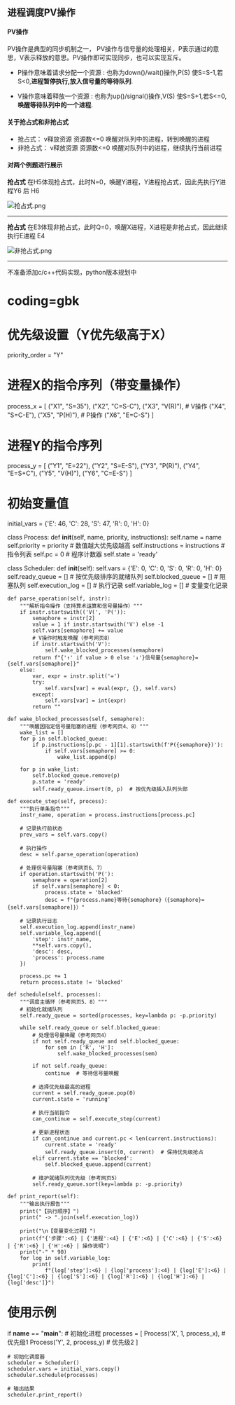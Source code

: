 ## 进程调度PV操作



#### PV操作

PV操作是典型的同步机制之一， PV操作与信号量的处理相关，P表示通过的意思，V表示释放的意思。PV操作即可实现同步，也可以实现互斥。

* P操作意味着请求分配一个资源 : 也称为down()/wait()操作,P(S) 使S=S-1,若S<0,**进程暂停执行,放入信号量的等待队列**.

* V操作意味着释放一个资源 : 也称为up()/signal()操作,V(S) 使S=S+1,若S<=0,**唤醒等待队列中的一个进程**.

#### 关于抢占式和非抢占式

* 抢占式：  v释放资源 资源数<=0  唤醒对队列中的进程，转到唤醒的进程
* 非抢占式： v释放资源 资源数<=0   唤醒对队列中的进程，继续执行当前进程





#### 对两个例题进行展示

**抢占式**
在H5体现抢占式，此时N=0，唤醒Y进程，Y进程抢占式，因此先执行Y进程Y6 后 H6

![抢占式.png](https://i.loli.net/2020/05/13/UzbDwkaJ9dpMo3m.png)

<hr>

**抢占式**
在E3体现非抢占式，此时Q=0，唤醒X进程，X进程是非抢占式，因此继续执行E进程 E4

![非抢占式.png](https://i.loli.net/2020/05/13/prNMa8mDC5IWoi9.png)



<hr>

不准备添加c/c++代码实现，python版本规划中


# coding=gbk
# 优先级设置（Y优先级高于X）
priority_order = "Y"

# 进程X的指令序列（带变量操作）
process_x = [
    ("X1", "S=35"),
    ("X2", "C=S-C"),
    ("X3", "V(R)"),  # V操作
    ("X4", "S=C-E"),
    ("X5", "P(H)"),  # P操作
    ("X6", "E=C-S")
]

# 进程Y的指令序列
process_y = [
    ("Y1", "E=22"),
    ("Y2", "S=E-S"),
    ("Y3", "P(R)"),
    ("Y4", "E=S+C"),
    ("Y5", "V(H)"),
    ("Y6", "C=E-S")
]

# 初始变量值
initial_vars = {'E': 46, 'C': 28, 'S': 47, 'R': 0, 'H': 0}


class Process:
    def __init__(self, name, priority, instructions):
        self.name = name
        self.priority = priority  # 数值越大优先级越高
        self.instructions = instructions  # 指令列表
        self.pc = 0  # 程序计数器
        self.state = 'ready'


class Scheduler:
    def __init__(self):
        self.vars = {'E': 0, 'C': 0, 'S': 0, 'R': 0, 'H': 0}
        self.ready_queue = []  # 按优先级排序的就绪队列
        self.blocked_queue = []  # 阻塞队列
        self.execution_log = []  # 执行记录
        self.variable_log = []  # 变量变化记录

    def parse_operation(self, instr):
        """解析指令操作（支持算术运算和信号量操作）"""
        if instr.startswith(('V(', 'P(')):
            semaphore = instr[2]
            value = 1 if instr.startswith('V') else -1
            self.vars[semaphore] += value
            # V操作时触发唤醒（参考网页8）
            if instr.startswith('V'):
                self.wake_blocked_processes(semaphore)
            return f"{'↑' if value > 0 else '↓'}信号量{semaphore}={self.vars[semaphore]}"
        else:
            var, expr = instr.split('=')
            try:
                self.vars[var] = eval(expr, {}, self.vars)
            except:
                self.vars[var] = int(expr)
            return ""

    def wake_blocked_processes(self, semaphore):
        """唤醒因指定信号量阻塞的进程（参考网页4、8）"""
        wake_list = []
        for p in self.blocked_queue:
            if p.instructions[p.pc - 1][1].startswith(f'P({semaphore})'):
                if self.vars[semaphore] >= 0:
                    wake_list.append(p)

        for p in wake_list:
            self.blocked_queue.remove(p)
            p.state = 'ready'
            self.ready_queue.insert(0, p)  # 按优先级插入队列头部

    def execute_step(self, process):
        """执行单条指令"""
        instr_name, operation = process.instructions[process.pc]

        # 记录执行前状态
        prev_vars = self.vars.copy()

        # 执行操作
        desc = self.parse_operation(operation)

        # 处理信号量阻塞（参考网页6、7）
        if operation.startswith('P('):
            semaphore = operation[2]
            if self.vars[semaphore] < 0:
                process.state = 'blocked'
                desc = f"{process.name}等待{semaphore}（{semaphore}={self.vars[semaphore]}）"

        # 记录执行日志
        self.execution_log.append(instr_name)
        self.variable_log.append({
            'step': instr_name,
            **self.vars.copy(),
            'desc': desc,
            'process': process.name
        })

        process.pc += 1
        return process.state != 'blocked'

    def schedule(self, processes):
        """调度主循环（参考网页5、8）"""
        # 初始化就绪队列
        self.ready_queue = sorted(processes, key=lambda p: -p.priority)

        while self.ready_queue or self.blocked_queue:
            # 处理信号量唤醒（参考网页4）
            if not self.ready_queue and self.blocked_queue:
                for sem in ['R', 'H']:
                    self.wake_blocked_processes(sem)

            if not self.ready_queue:
                continue  # 等待信号量唤醒

            # 选择优先级最高的进程
            current = self.ready_queue.pop(0)
            current.state = 'running'

            # 执行当前指令
            can_continue = self.execute_step(current)

            # 更新进程状态
            if can_continue and current.pc < len(current.instructions):
                current.state = 'ready'
                self.ready_queue.insert(0, current)  # 保持优先级抢占
            elif current.state == 'blocked':
                self.blocked_queue.append(current)

            # 维护就绪队列优先级（参考网页5）
            self.ready_queue.sort(key=lambda p: -p.priority)

    def print_report(self):
        """输出执行报告"""
        print("【执行顺序】")
        print(" -> ".join(self.execution_log))

        print("\n【变量变化过程】")
        print(f"{'步骤':<6} | {'进程':<4} | {'E':<6} | {'C':<6} | {'S':<6} | {'R':<6} | {'H':<6} | 操作说明")
        print("-" * 90)
        for log in self.variable_log:
            print(
                f"{log['step']:<6} | {log['process']:<4} | {log['E']:<6} | {log['C']:<6} | {log['S']:<6} | {log['R']:<6} | {log['H']:<6} | {log['desc']}")


# 使用示例
if __name__ == "__main__":
    # 初始化进程
    processes = [
        Process('X', 1, process_x),  # 优先级1
        Process('Y', 2, process_y)  # 优先级2
    ]

    # 初始化调度器
    scheduler = Scheduler()
    scheduler.vars = initial_vars.copy()
    scheduler.schedule(processes)

    # 输出结果
    scheduler.print_report()

